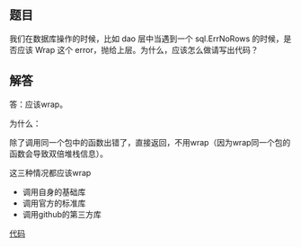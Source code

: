 ## 题目

我们在数据库操作的时候，比如 dao 层中当遇到一个 sql.ErrNoRows 的时候，是否应该 Wrap 这个 error，抛给上层。为什么，应该怎么做请写出代码？

## 解答

答：应该wrap。

为什么：

除了调用同一个包中的函数出错了，直接返回，不用wrap（因为wrap同一个包的函数会导致双倍堆栈信息）。

这三种情况都应该wrap

- 调用自身的基础库
- 调用官方的标准库
- 调用github的第三方库

[代码](https://github.com/wljgithub/Go-000/blob/main/Week02/main.go)